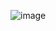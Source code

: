 ![image](https://user-images.githubusercontent.com/99763636/166451626-189e7f44-82b0-465c-b110-c7e3cdb1c229.png)
